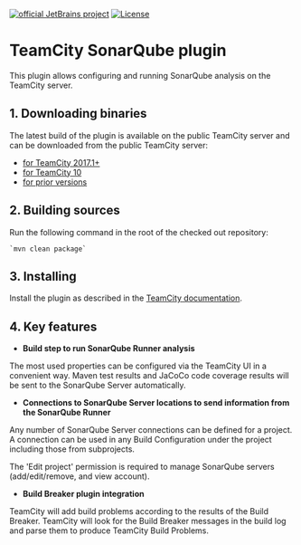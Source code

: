 

[![official JetBrains project](http://jb.gg/badges/official.svg)](https://confluence.jetbrains.com/display/ALL/JetBrains+on+GitHub) [![License](https://img.shields.io/badge/License-Apache%202.0-blue.svg)](https://opensource.org/licenses/Apache-2.0)


 TeamCity SonarQube plugin
 ===========================

 This plugin allows configuring and running SonarQube analysis  on the TeamCity server.

## 1. Downloading binaries
 
 The latest build of the plugin is available on the public TeamCity server and can be downloaded from the public TeamCity server:
  * [for TeamCity 2017.1+](
http://teamcity.jetbrains.com/repository/download/TeamCityPluginsByJetBrains_TeamCitySonarQubePlugin_Build20171x/.lastPinned/sonar-plugin.zip)
  * [for TeamCity 10]( http://teamcity.jetbrains.com/repository/download/TeamCityPluginsByJetBrains_TeamCitySonarQubePlugin_Build100x/.lastPinned/sonar-plugin.zip)
  * [for prior versions](http://teamcity.jetbrains.com/repository/download/TeamCityPluginsByJetBrains_TeamCitySonarQubePlugin_Build/.lastPinned/sonar-plugin.zip)

 ## 2. Building sources


 Run the following command in the root of the checked out repository:
 
    `mvn clean package`

 ## 3. Installing
 
 Install the plugin as described in the [TeamCity documentation](http://confluence.jetbrains.com/display/TCDL/Installing+Additional+Plugins).


## 4. Key features

 * **Build step to run SonarQube Runner analysis**

 The most used properties can be configured via the TeamCity UI in a convenient way. Maven test results and JaCoCo code coverage results will be sent to the SonarQube Server automatically.

 * **Connections to SonarQube Server locations to send information from the SonarQube Runner**

 Any number of SonarQube Server connections can be defined for a project. A connection can be used in any Build Configuration under the project including those from subprojects.

 The 'Edit project' permission is required to manage SonarQube servers (add/edit/remove, and view account).

 * **Build Breaker plugin integration**

 TeamCity will add build problems according to the results of the Build Breaker. TeamCity will look for the Build Breaker messages in the build log and parse them to produce TeamCity Build Problems.
